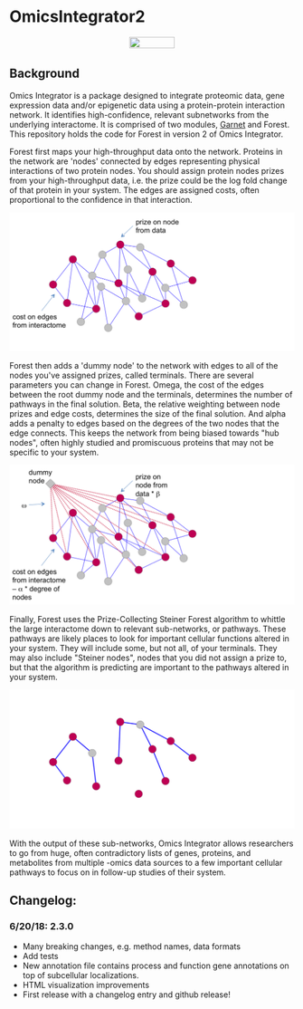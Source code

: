 # OmicsIntegrator2

<center><img src="http://fraenkel-nsf.csbi.mit.edu/omicsintegrator/omicsI_logo.png" height="40%" width="40%" ></center>

## Background

Omics Integrator is a package designed to integrate proteomic data, gene expression data and/or epigenetic data using a protein-protein interaction network. It identifies high-confidence, relevant subnetworks from the underlying interactome. It is comprised of two modules, [Garnet](https://github.com/fraenkel-lab/GarNet) and Forest. This repository holds the code for Forest in version 2 of Omics Integrator.

Forest first maps your high-throughput data onto the network. Proteins in the network are 'nodes' connected by edges representing physical interactions of two protein nodes. You should assign protein nodes prizes from your high-throughput data, i.e. the prize could be the log fold change of that protein in your system. The edges are assigned costs, often proportional to the confidence in that interaction.

![network with prizes](docs/figures/network1.png)

Forest then adds a 'dummy node' to the network with edges to all of the nodes you've assigned prizes, called terminals. There are several parameters you can change in Forest. Omega, the cost of the edges between the root dummy node and the terminals, determines the number of pathways in the final solution. Beta, the relative weighting between node prizes and edge costs, determines the size of the final solution. And alpha adds a penalty to edges based on the degrees of the two nodes that the edge connects. This keeps the network from being biased towards "hub nodes", often highly studied and promiscuous proteins that may not be specific to your system.

![network with parameters](docs/figures/network2.png)

Finally, Forest uses the Prize-Collecting Steiner Forest algorithm to whittle the large interactome down to relevant sub-networks, or pathways. These pathways are likely places to look for important cellular functions altered in your system. They will include some, but not all, of your terminals. They may also include "Steiner nodes", nodes that you did not assign a prize to, but that the algorithm is predicting are important to the pathways altered in your system.

![final network](docs/figures/network3.png)

With the output of these sub-networks, Omics Integrator allows researchers to go from huge, often contradictory lists of genes, proteins, and metabolites from multiple -omics data sources to a few important cellular pathways to focus on in follow-up studies of their system.


## Changelog:

### 6/20/18: 2.3.0

- Many breaking changes, e.g. method names, data formats
- Add tests
- New annotation file contains process and function gene annotations on top of subcellular localizations.
- HTML visualization improvements
- First release with a changelog entry and github release!

